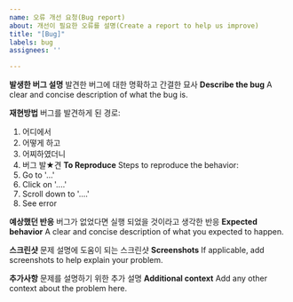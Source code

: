 ```yaml
---
name: 오류 개선 요청(Bug report)
about: 개선이 필요한 오류를 설명(Create a report to help us improve)
title: "[Bug]"
labels: bug
assignees: ''

---
```


**발생한 버그 설명**
발견한 버그에 대한 명확하고 간결한 묘사
**Describe the bug**
A clear and concise description of what the bug is.

**재현방법**
버그를 발견하게 된 경로:
1. 어디에서
2. 어떻게 하고
3. 어찌하였더니
4. 버그 발★견
**To Reproduce**
Steps to reproduce the behavior:
1. Go to '...'
2. Click on '....'
3. Scroll down to '....'
4. See error

**예상했던 반응**
버그가 없었다면 실행 되었을 것이라고 생각한 반응
**Expected behavior**
A clear and concise description of what you expected to happen.

**스크린샷**
문제 설명에 도움이 되는 스크린샷
**Screenshots**
If applicable, add screenshots to help explain your problem.

**추가사항**
문제를 설명하기 위한 추가 설명
**Additional context**
Add any other context about the problem here.
